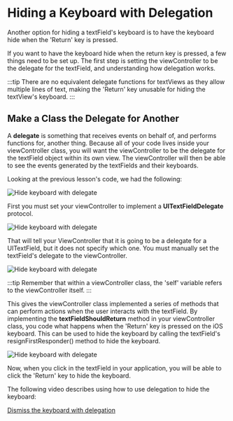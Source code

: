 # Hiding a Keyboard with Delegation

Another option for hiding a textField's keyboard is to have the keyboard hide when the 'Return' key is pressed.

If you want to have the keyboard hide when the return key is pressed, a few things need to be set up.  The first step is setting the viewController to be the delegate for the textField, and understanding how delegation works.

:::tip
There are no equivalent delegate functions for textViews as they allow multiple lines of text, making the 'Return' key unusable for hiding the textView's keyboard.
:::

## Make a Class the Delegate for Another

A **delegate** is something that receives events on behalf of, and performs functions for, another thing.  Because all of your code lives inside your viewController class, you will want the viewController to be the delegate for the textField object within its own view.  The viewController will then be able to see the events generated by the textFields and their keyboards.

Looking at the previous lesson's code, we had the following:

![Hide keyboard with delegate](/mad9137/assets/img/KeyDelegate_1.png)

First you must set your viewController to implement a **UITextFieldDelegate** protocol.

![Hide keyboard with delegate](/mad9137/assets/img/KeyDelegate_2.png)

That will tell your ViewController that it is going to be a delegate for a UITextField, but it does not specify which one.  You must manually set the textField's delegate to the viewController.

![Hide keyboard with delegate](/mad9137/assets/img/KeyDelegate_3.png)

:::tip
Remember that within a viewController class, the 'self' variable refers to the viewController itself.
:::

This gives the viewController class implemented a series of methods that can perform actions when the user interacts with the textField.  By implementing the **textFieldShouldReturn** method in your viewController class, you code what happens when the 'Return' key is pressed on the iOS keyboard.  This can be used to hide the keyboard by calling the textField's resignFirstResponder() method to hide the keyboard.

![Hide keyboard with delegate](/mad9137/assets/img/KeyDelegate_4.png)

Now, when you click in the textField in your application, you will be able to click the 'Return' key to hide the keyboard.

The following video describes using how to use delegation to hide the keyboard:

[Dismiss the keyboard with delegation <Badge text="Lynda"/>](https://www.linkedin.com/learning/ios-12-development-essential-training-1-fundamentals-ui-and-architecture/dismiss-the-keyboard-with-delegation?u=2199673)
